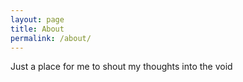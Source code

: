 ```yaml
---
layout: page
title: About
permalink: /about/
---
```


Just a place for me to shout my thoughts into the void
